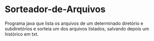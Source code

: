 # Sorteador-de-Arquivos

Programa java que lista os arquivos de um determinado diretório e subdiretórios e sorteia um dos arquivos listados,
salvando depois um histórico em txt.
